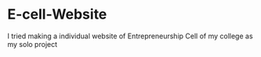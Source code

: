 # E-cell-Website
I tried making a individual website of Entrepreneurship Cell of my college as my solo project 
